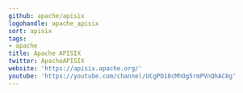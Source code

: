 ```yaml
---
github: apache/apisix
logohandle: apache_apisix
sort: apisix
tags:
- apache
title: Apache APISIX
twitter: ApacheAPISIX
website: 'https://apisix.apache.org/'
youtube: 'https://youtube.com/channel/UCgPD18cMhOg5rmPVnQhAC8g'
---
```

